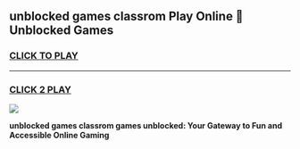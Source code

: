 
## unblocked games classrom Play Online 👋 Unblocked Games
<h3>
<a href="https://premium.freeplayer.one?title=unblocked_games_classrom&ref=19F">CLICK TO PLAY</a></h3>
<hr>

<h3>
<a href="https://premium.freeplayer.one?title=unblocked_games_classrom&ref=19F">CLICK 2 PLAY</a>
  
</h3>

<a href="https://premium.freeplayer.one?title=unblocked_games_classrom&ref=19F"><img src="https://clearcache.store/games.png"></a>


**unblocked games classrom games unblocked: Your Gateway to Fun and Accessible Online Gaming**
